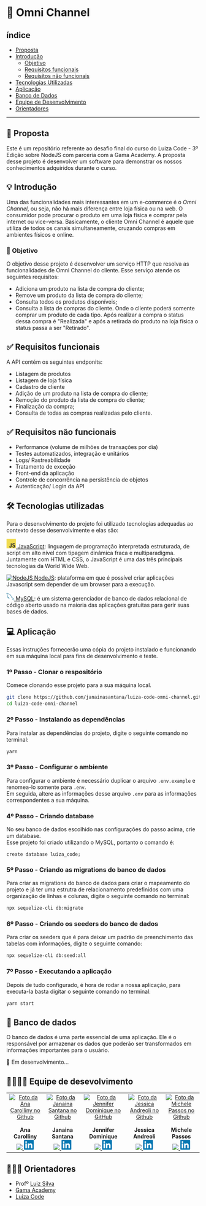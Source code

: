 # 🏪 Omni Channel 

## índice

* [Proposta](#proposta)
* [Introdução](#introducao)<br>
  * [Objetivo](#objetivo)
  * [Requisitos funcionais](#req_funcional)
  * [Requisitos não funcionais](#req_naoFuncional)
* [Tecnologias Utilizadas](#tecnologias)
* [Aplicação](#aplicacao)
* [Banco de Dados](#banco)
* [Equipe de Desenvolvimento](#equipe)
* [Orientadores](#orientadores)

---

<div id='proposta'/>

## 📝 Proposta 
Este é um repositório referente ao desafio final do curso do Luiza Code - 3º Edição sobre NodeJS com parceria com a Gama Academy.
A proposta desse projeto é desenvolver um software para demonstrar os nossos conhecimentos adquiridos durante o curso.

<div id='introducao'/>
 
 ## 💡 Introdução 
 Uma das funcionalidades mais interessantes em um e-commerce é o <i>Omni Channel</i>, ou seja, não há mais diferença entre loja física ou na web. O consumidor pode procurar o produto em uma loja física e comprar pela internet ou vice-versa.
 Basicamente, o cliente Omni Channel é aquele que utiliza de todos os canais simultaneamente, cruzando compras em ambientes físicos e online.

<div id='objetivo'/>
 
 ### 🎯 Objetivo
 O objetivo desse projeto é desenvolver um serviço HTTP que resolva as funcionalidades de Omni Channel do cliente. Esse serviço atende os seguintes requisitos:
 - Adiciona um produto na lista de compra do cliente;
 - Remove um produto da lista de compra do cliente;
 - Consulta todos os produtos disponíveis;
 - Consulta a lista de compras do cliente.
 Onde o cliente poderá somente comprar um produto de cada tipo. Após realizar a compra o status dessa compra é "Realizada" e após a retirada do produto na loja física o status passa a ser "Retirado".

<div id='req_funcional'/>

 ## ✅ Requisitos funcionais
 A API contém os seguintes endponits:
 - Listagem de produtos
 - Listagem de loja física
 - Cadastro de cliente
 - Adição de um produto na lista de compra do cliente;
 - Remoção do produto da lista de compra do cliente;
 - Finalização da compra;
 - Consulta de todas as compras realizadas pelo cliente.

<div id='req_naoFuncional'/>

## ✅ Requisitos não funcionais
- Performance (volume de milhões de transações por dia)
- Testes automatizados, integração e unitários
- Logs/ Rastreabilidade
- Tratamento de exceção
- Front-end da aplicação
- Controle de concorrência na persistência de objetos
- Autenticação/ Login da API

<div id='tecnologias'/>
 
 ## 🛠 Tecnologias utilizadas 
Para o desenvolvimento do projeto foi utilizado tecnologias adequadas ao contexto desse desenvolvimente e elas são:

[<img title="JavaScript" width="25" src="https://raw.githubusercontent.com/devicons/devicon/master/icons/javascript/javascript-original.svg"> JavaScript](https://developer.mozilla.org/pt-BR/docs/Web/JavaScript):  linguagem de programação interpretada estruturada, de script em alto nível com tipagem dinâmica fraca e multiparadigma. Juntamente com HTML e CSS, o JavaScript é uma das três principais tecnologias da World Wide Web.

[<img title="NodeJS" width="20" src="https://walde.co/wp-content/uploads/2016/09/nodejs_logo.png"> NodeJS](https://nodejs.org/pt-br/): plataforma em que é possível criar aplicações Javascript sem depender de um browser para a execução.

[<img title="MySQL" width="20" src="https://raw.githubusercontent.com/devicons/devicon/master/icons/mysql/mysql-original.svg"> MySQL](https://www.mysql.com/): é um sistema gerenciador de banco de dados relacional de código aberto usado na maioria das aplicações gratuitas para gerir suas bases de dados.

<div id='aplicacao'/>

## 💻 Aplicação

Essas instruções fornecerão uma cópia do projeto instalado e funcionando em sua máquina local para fins de desenvolvimento e teste.

### 1º Passo - Clonar o respositório
Comece clonando esse projeto para a sua máquina local.
```sh
git clone https://github.com/janainasantana/luiza-code-omni-channel.git
cd luiza-code-omni-channel
```

### 2º Passo - Instalando as dependências
Para instalar as dependências do projeto, digite o seguinte comando no terminal:
```sh
yarn
```

### 3º Passo - Configurar o ambiente
Para configurar o ambiente é necessário duplicar o arquivo `.env.example` e renomea-lo somente para `.env`.</br>
Em seguida, altere as informações desse arquivo `.env` para as informações correspondentes a sua máquina.

### 4º Passo - Criando database
No seu banco de dados escolhido nas configurações do passo acima, crie um database. </br>
Esse projeto foi criado utilizando o MySQL, portanto o comando é:
```mysql
create database luiza_code;
```

### 5º Passo - Criando as migrations do banco de dados
Para criar as migrations do banco de dados para criar o mapeamento do projeto e já ter uma estrutra de relacionamento predefinidos com uma organização de linhas e colunas, digite o seguinte comando no terminal:
```sh
npx sequelize-cli db:migrate
```

### 6º Passo - Criando os seeders do banco de dados
Para criar os seeders que é para deixar um padrão de preenchimento das tabelas com informações, digite o seguinte comando:
```sh
npx sequelize-cli db:seed:all
```

### 7º Passo - Executando a aplicação
Depois de tudo configurado, é hora de rodar a nossa aplicação, para executa-la basta digitar o seguinte comando no terminal:
```sh
yarn start
```

<div id='banco'/>
 
## 🎲 Banco de dados 
O banco de dados é uma parte essencial de uma aplicação. Ele é o responsável por armazenar os dados que poderão ser transformados em informações importantes para o usuário.

🚧 Em desenvolvimento...
  
<div id='equipe'/> 

## 👨‍👩‍👧‍👦 Equipe de desevolvimento  

 <table>
    <tbody>
        <tr>
        <!--Ana Carolliny Santos Sacramento-->      
            <td align="center">
                <a href="https://github.com/anacarolliny">
                    <img src="https://avatars.githubusercontent.com/u/80598323?v=4" width="100px;" alt="Foto da Ana Carolliny no Github" style="max-width:100%;">
                </a><br><br>
                <b>Ana Carolliny</b><br>
                <a href="https://github.com/anacarolliny">
                    <img src="https://ssoucie.github.io/images/giticon2.png" width="27px">
                </a>
                <a href="https://www.linkedin.com/in/jo%C3%A3o-pedro-e-6b075110b/">
                    <img src="https://raw.githubusercontent.com/devicons/devicon/master/icons/linkedin/linkedin-original.svg" width="27px">
                </a>
            </td>
        <!--Janaina Santana-->      
            <td align="center">
                <a href="https://github.com/janainasantana/">
                    <img src="https://avatars.githubusercontent.com/u/72051834?v=4" width="100px;" alt="Foto da Janaina Santana no Github" style="max-width:100%;">
                </a><br><br>
                <b>Janaina Santana</b><br>
                <a href="https://github.com/janainasantana/">
                    <img src="https://ssoucie.github.io/images/giticon2.png" width="27px">
                </a>
                <a href="https://www.linkedin.com/in/janaina-c-santana">
                    <img src="https://raw.githubusercontent.com/devicons/devicon/master/icons/linkedin/linkedin-original.svg" width="27px">
                </a>
            </td>
        <!--Jennifer Dominique-->      
            <td align="center">
                <a href="https://github.com/JenniferDominique">
                    <img src="https://avatars.githubusercontent.com/u/51061097?s=460&u=1da8c819e69228edf6cc6a2b529d06f9121c0e62&v=4" width="100px;" alt="Foto da Jennifer Dominique no GitHub" style="max-width:100%;">
                </a><br><br>
                <b>Jennifer Dominique</b><br>
                <a href="https://github.com/JenniferDominique">
                    <img src="https://ssoucie.github.io/images/giticon2.png" width="27px">
                </a>
                <a href="https://www.linkedin.com/in/jenniferdominique/">
                    <img src="https://raw.githubusercontent.com/devicons/devicon/master/icons/linkedin/linkedin-original.svg" width="27px">
                </a>
            </td> 
        <!--Jessica Andreoli de Oliveira-->      
            <td align="center">
                <a href="https://github.com/jessicaandreoli">
                    <img src="https://avatars.githubusercontent.com/u/86447208?v=4" width="100px;" alt="Foto da Jessica Andreoli no Github" style="max-width:100%;">
                </a><br><br>
                <b>Jessica Andreoli</b><br>
                <a href="https://github.com/jessicaandreoli">
                    <img src="https://ssoucie.github.io/images/giticon2.png" width="27px">
                </a>
                <a href="https://www.linkedin.com/in/j%C3%A9ssica-andreoli-de-oliveira-543bb915a">
                    <img src="https://raw.githubusercontent.com/devicons/devicon/master/icons/linkedin/linkedin-original.svg" width="27px">
                </a>
            </td>
        <!--Michele Passos-->      
            <td align="center">
                <a href="https://github.com/michellecrodrigues">
                    <img src="https://avatars.githubusercontent.com/u/88988287?v=4" width="100px;" alt="Foto da Michele Passos no Github" style="max-width:100%;">
                </a><br><br>
                <b>Michele Passos</b><br>
                <a href="https://github.com/michellecrodrigues">
                    <img src="https://ssoucie.github.io/images/giticon2.png" width="27px">
                </a>
                <a href="https://www.linkedin.com/in/michelle-rodrigues-passos-17070131/">
                    <img src="https://raw.githubusercontent.com/devicons/devicon/master/icons/linkedin/linkedin-original.svg" width="27px">
                </a>
            </td>
        </tr>
    </tbody>
</table>


<div id='orientadores'/>

## 👨🏻‍🏫 Orientadores 

* Profº [Luiz Silva](https://github.com/luizreverso)
* [Gama Academy](https://www.gama.academy/)
* [Luiza Code](https://corp.gama.academy/luiza-code/inscricao)
